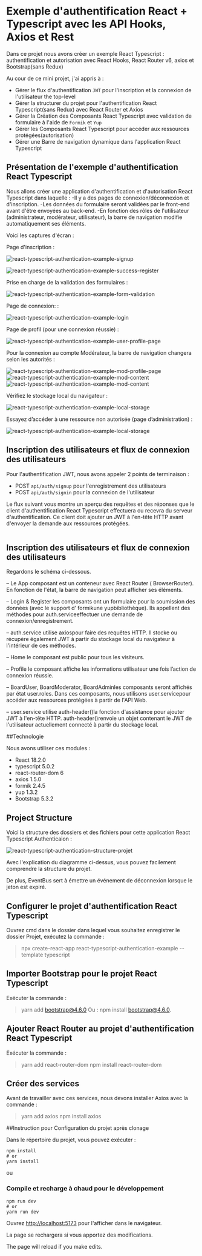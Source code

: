 # Exemple d'authentification React + Typescript avec les API Hooks, Axios et Rest

Dans ce projet nous avons créer un exemple React Typescript : authentification et autorisation avec
React Hooks, React Router v6, axios et Bootstrap(sans Redux)

Au cour de ce mini projet, j'ai appris à :

- Gérer le flux d'authentification `JWT` pour l'inscription et la connexion de l'utilisateur the top-level 
- Gérer la structurer du projet pour l'authentification React Typescript(sans Redux) avec React Router et Axios
- Gérer la Création des Composants React Typescript avec validation de formulaire à l'aide de `Formik` et `Yup` 
- Gérer les Composants React Typescript pour accéder aux ressources protégées(autorisation)
- Gérer une Barre de navigation dynamique dans l'application React Typescript 

## Présentation de l'exemple d'authentification React Typescript

Nous allons créer une application d'authentification et d'autorisation React Typescript dans laquelle :
-Il y a des pages de connexion/déconnexion et d'inscription.
-Les données du formulaire seront validées par le front-end avant d'être envoyées au back-end.
-En fonction des rôles de l'utilisateur (administrateur, modérateur, utilisateur), la barre de navigation modifie automatiquement ses éléments.

Voici les captures d'écran :

Page d'inscription :

![react-typescript-authentication-example-signup](src/assets/admin/img/react-typescript-authentication-example-signup.png)

![react-typescript-authentication-example-success-register](src/assets/admin/img/react-typescript-authentication-example-successfully.png)

Prise en charge de la validation des formulaires :

![react-typescript-authentication-example-form-validation](src/assets/admin/img/react-typescript-authentication-example-form-validation.PNG)

Page de connexion: :

![react-typescript-authentication-example-login](src/assets/admin/img/react-typescript-authentication-example-login.PNG)

Page de profil (pour une connexion réussie) :

![react-typescript-authentication-example-user-profile-page](src/assets/admin/img/react-typescript-authentication-example-user-profile-page.PNG)


Pour la connexion au compte Modérateur, la barre de navigation changera selon les autorités :

![react-typescript-authentication-example-mod-profile-page](src/assets/admin/img/react-typescript-authentication-example-mod-profile.PNG)
![react-typescript-authentication-example-mod-content](src/assets/admin/img/react-typescript-authentication-example-mod-content.png)
![react-typescript-authentication-example-mod-content](src/assets/admin/img/react-typescript-authentication-example-user-content.PNG)

Vérifiez le stockage local du navigateur :

![react-typescript-authentication-example-local-storage](src/assets/admin/img/react-typescript-authentication-example-local-storage.png)


Essayez d’accéder à une ressource non autorisée (page d’administration) :

![react-typescript-authentication-example-local-storage](src/assets/admin/img/react-typescript-authentication-example-admin-required.PNG)

## Inscription des utilisateurs et flux de connexion des utilisateurs


Pour l'authentification JWT, nous avons appeler 2 points de terminaison :
   - POST `api/auth/signup` pour l'enregistrement des utilisateurs
   - POST `api/auth/signin` pour la connexion de l'utilisateur

Le flux suivant vous montre un aperçu des requêtes et des réponses que le client d'authentification React Typescript effectuera ou recevra du serveur d'authentification. Ce client doit ajouter un JWT à l'en-tête HTTP avant d'envoyer la demande aux ressources protégées.

![]()



## Inscription des utilisateurs et flux de connexion des utilisateurs
Regardons le schéma ci-dessous.


– Le App composant est un conteneur avec React Router ( BrowserRouter). En fonction de l'état, la barre de navigation peut afficher ses éléments.

– Login & Register les composants ont un formulaire pour la soumission des données (avec le support d’ formikune yupbibliothèque). Ils appellent des méthodes pour auth.serviceeffectuer une demande de connexion/enregistrement.

– auth.service utilise axiospour faire des requêtes HTTP. Il stocke ou récupère également JWT à partir du stockage local du navigateur à l'intérieur de ces méthodes.

– Home le composant est public pour tous les visiteurs.

– Profile le composant affiche les informations utilisateur une fois l’action de connexion réussie.

– BoardUser, BoardModerator, BoardAdminles composants seront affichés par état user.roles. Dans ces composants, nous utilisons user.servicepour accéder aux ressources protégées à partir de l'API Web.

– user.service utilise auth-header()la fonction d'assistance pour ajouter JWT à l'en-tête HTTP. auth-header()renvoie un objet contenant le JWT de l'utilisateur actuellement connecté à partir du stockage local.

##Technologie

Nous avons utiliser ces modules :

   - React 18.2.0
   - typescript 5.0.2
   - react-router-dom 6
   - axios 1.5.0
   - formik 2.4.5
   - yup 1.3.2
   - Bootstrap 5.3.2

## Project Structure

Voici la structure des dossiers et des fichiers pour cette application React Typescript Authenticaion :

![react-typescript-authentication-structure-projet](src/assets/admin/img/react-typescript-authentication-structure-projet.png)


Avec l'explication du diagramme ci-dessus, vous pouvez facilement comprendre la structure du projet.

De plus, EventBus sert à émettre un événement de déconnexion lorsque le jeton est expiré.


## Configurer le projet d'authentification React Typescript

Ouvrez cmd dans le dossier dans lequel vous souhaitez enregistrer le dossier Projet, exécutez la commande :
   > npx create-react-app react-typescript-authentication-example --template typescript

## Importer Bootstrap pour le projet React Typescript

Exécuter la commande :
   > yarn add bootstrap@4.6.0
   > Ou : npm install bootstrap@4.6.0.

## Ajouter React Router au projet d'authentification React Typescript

Exécuter la commande :
   > yarn add react-router-dom
   > npm install react-router-dom


## Créer des services

Avant de travailler avec ces services, nous devons installer Axios avec la commande :
   > yarn add axios
   > npm install axios



##Instruction pour Configuration du projet après  clonage
   
Dans le répertoire du projet, vous pouvez exécuter :

```
npm install
# or
yarn install
```

ou


### Compile et recharge à chaud pour le développement

```
npm run dev
# or
yarn run dev
```

Ouvrez [http://localhost:5173](http://localhost:5173) pour l'afficher dans le navigateur.

La page se rechargera si vous apportez des modifications.

The page will reload if you make edits.
